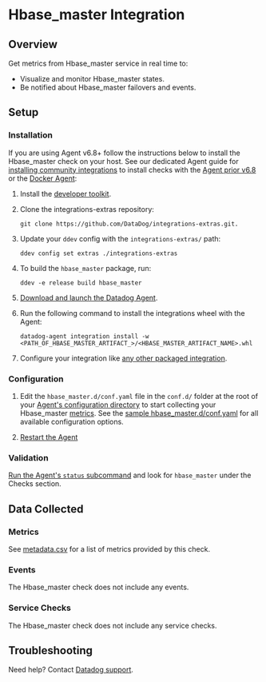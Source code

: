 # Hbase_master Integration

## Overview

Get metrics from Hbase_master service in real time to:

- Visualize and monitor Hbase_master states.
- Be notified about Hbase_master failovers and events.

## Setup 

### Installation

If you are using Agent v6.8+ follow the instructions below to install the Hbase_master check on your host. See our dedicated Agent guide for [installing community integrations][1] to install checks with the [Agent prior v6.8][2] or the [Docker Agent][3]:

1. Install the [developer toolkit][4].
2. Clone the integrations-extras repository:

   ```shell
   git clone https://github.com/DataDog/integrations-extras.git.
   ```

3. Update your `ddev` config with the `integrations-extras/` path:

   ```shell
   ddev config set extras ./integrations-extras
   ```

4. To build the `hbase_master` package, run:

   ```shell
   ddev -e release build hbase_master
   ```

5. [Download and launch the Datadog Agent][5].
6. Run the following command to install the integrations wheel with the Agent:

   ```shell
   datadog-agent integration install -w <PATH_OF_HBASE_MASTER_ARTIFACT_>/<HBASE_MASTER_ARTIFACT_NAME>.whl
   ```

7. Configure your integration like [any other packaged integration][6].

### Configuration

1. Edit the `hbase_master.d/conf.yaml` file in the `conf.d/` folder at the root of your [Agent's configuration directory][7] to start collecting your Hbase_master [metrics](#metrics). See the [sample hbase_master.d/conf.yaml][8] for all available configuration options.

2. [Restart the Agent][9]

### Validation

[Run the Agent's `status` subcommand][10] and look for `hbase_master` under the Checks section.

## Data Collected

### Metrics

See [metadata.csv][11] for a list of metrics provided by this check.

### Events

The Hbase_master check does not include any events.

### Service Checks

The Hbase_master check does not include any service checks.

## Troubleshooting

Need help? Contact [Datadog support][12].

[1]: https://docs.datadoghq.com/agent/guide/community-integrations-installation-with-docker-agent/
[2]: https://docs.datadoghq.com/agent/guide/community-integrations-installation-with-docker-agent/?tab=agentpriorto68
[3]: https://docs.datadoghq.com/agent/guide/community-integrations-installation-with-docker-agent/?tab=docker
[4]: https://docs.datadoghq.com/developers/integrations/new_check_howto/#developer-toolkit
[5]: https://app.datadoghq.com/account/settings#agent
[6]: https://docs.datadoghq.com/getting_started/integrations/
[7]: https://docs.datadoghq.com/agent/guide/agent-configuration-files/#agent-configuration-directory
[8]: https://github.com/DataDog/integrations-extras/blob/master/hbase_master/datadog_checks/hbase_master/data/conf.yaml.example
[9]: https://docs.datadoghq.com/agent/guide/agent-commands/#start-stop-and-restart-the-agent
[10]: https://docs.datadoghq.com/agent/guide/agent-commands/#service-status
[11]: https://github.com/DataDog/integrations-extras/blob/master/hbase_master/metadata.csv
[12]: http://docs.datadoghq.com/help
